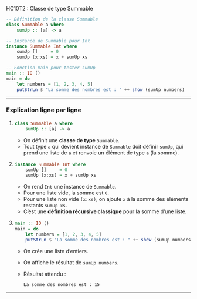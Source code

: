 HC10T2 : Classe de type Summable

```haskell
-- Définition de la classe Summable
class Summable a where
    sumUp :: [a] -> a

-- Instance de Summable pour Int
instance Summable Int where
    sumUp []     = 0
    sumUp (x:xs) = x + sumUp xs

-- Fonction main pour tester sumUp
main :: IO ()
main = do
    let numbers = [1, 2, 3, 4, 5]
    putStrLn $ "La somme des nombres est : " ++ show (sumUp numbers)
```

---

### Explication ligne par ligne

1. ```haskell
   class Summable a where
       sumUp :: [a] -> a
   ```

   * On définit une **classe de type** `Summable`.
   * Tout type `a` qui devient instance de `Summable` doit définir `sumUp`, qui prend une liste de `a` et renvoie un élément de type `a` (la somme).

2. ```haskell
   instance Summable Int where
       sumUp []     = 0
       sumUp (x:xs) = x + sumUp xs
   ```

   * On rend `Int` une instance de `Summable`.
   * Pour une liste vide, la somme est `0`.
   * Pour une liste non vide `(x:xs)`, on ajoute `x` à la somme des éléments restants `sumUp xs`.
   * C’est une **définition récursive classique** pour la somme d’une liste.

3. ```haskell
   main :: IO ()
   main = do
       let numbers = [1, 2, 3, 4, 5]
       putStrLn $ "La somme des nombres est : " ++ show (sumUp numbers)
   ```

   * On crée une liste d’entiers.
   * On affiche le résultat de `sumUp numbers`.
   * Résultat attendu :

     ```
     La somme des nombres est : 15
     ```

---
